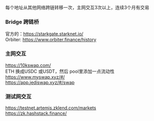 每个地址从其他网络跨链转移一次，主网交互3次以上，连续3个月有交易

### Bridge 跨链桥
官方的：https://starkgate.starknet.io/  
Orbiter: https://www.orbiter.finance/history  

### 主网交互
https://10kswap.com/  
ETH 换成USDC 或USDT，然后 pool里添加一点流动性  
   https://www.myswap.xyz/#/  
https://app.jediswap.xyz/#/swap  

### 测试网交互 
https://testnet.artemis.zklend.com/markets  
https://zk.hashstack.finance/  

